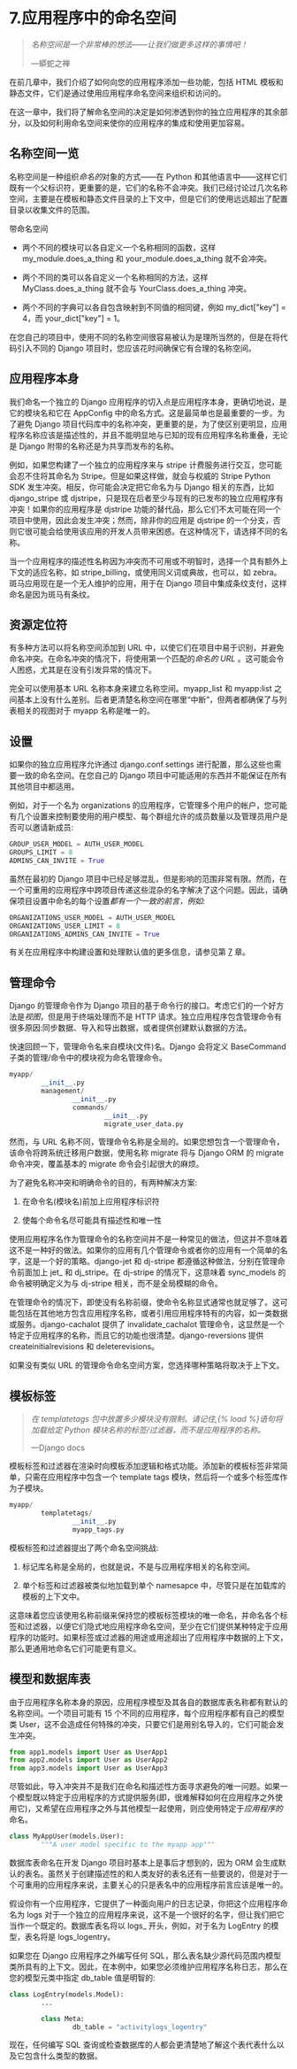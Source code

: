# 7.应用程序中的命名空间

> *名称空间是一个非常棒的想法——让我们做更多这样的事情吧！*
> 
> —蟒蛇之禅

在前几章中，我们介绍了如何向您的应用程序添加一些功能，包括 HTML 模板和静态文件，它们是通过使用应用程序命名空间来组织和访问的。

在这一章中，我们将了解命名空间的决定是如何渗透到你的独立应用程序的其余部分，以及如何利用命名空间来使你的应用程序的集成和使用更加容易。

## 名称空间一览

名称空间是一种组织*命名的*对象的方式——在 Python 和其他语言中——这样它们既有一个父标识符，更重要的是，它们的名称不会冲突。我们已经讨论过几次名称空间，主要是在模板和静态文件目录的上下文中，但是它们的使用远远超出了配置目录以收集文件的范围。

带命名空间

*   两个不同的模块可以各自定义一个名称相同的函数，这样 my_module.does_a_thing 和 your_module.does_a_thing 就不会冲突。

*   两个不同的类可以各自定义一个名称相同的方法，这样 MyClass.does_a_thing 就不会与 YourClass.does_a_thing 冲突。

*   两个不同的字典可以各自包含映射到不同值的相同键，例如 my_dict["key"] = 4，而 your_dict["key"] = 1。

在您自己的项目中，使用不同的名称空间很容易被认为是理所当然的，但是在将代码引入不同的 Django 项目时，您应该花时间确保它有合理的名称空间。

## 应用程序本身

我们命名一个独立的 Django 应用程序的切入点是应用程序本身，更确切地说，是它的模块名和它在 AppConfig 中的命名方式。这是最简单也是最重要的一步。为了避免 Django 项目代码库中的名称冲突，更重要的是，为了使区别更明显，应用程序名称应该是描述性的，并且不能明显地与已知的现有应用程序名称重叠，无论是 Django 附带的名称还是为共享而发布的名称。

例如，如果您构建了一个独立的应用程序来与 stripe 计费服务进行交互，您可能会忍不住将其命名为 Stripe。但是如果这样做，就会与权威的 Stripe Python SDK 发生冲突。相反，你可能会决定把它命名为与 Django 相关的东西，比如 django_stripe 或 djstripe，只是现在后者至少与现有的已发布的独立应用程序有冲突！如果你的应用程序是 djstripe 功能的替代品，那么它们不太可能在同一个项目中使用，因此会发生冲突；然而，除非你的应用是 djstripe 的一个分支，否则它很可能会给使用该应用的开发人员带来困惑。在这种情况下，请选择不同的名称。

当一个应用程序的描述性名称因为冲突而不可用或不明智时，选择一个具有额外上下文的适应名称，如 stripe_billing，或使用同义词或典故，也可以，如 zebra。斑马应用现在是一个无人维护的应用，用于在 Django 项目中集成条纹支付，这样命名是因为斑马有条纹。

## 资源定位符

有多种方法可以将名称空间添加到 URL 中，以使它们在项目中易于识别，并避免命名冲突。在命名冲突的情况下，将使用第一个匹配的*命名的 URL* 。这可能会令人困惑，尤其是在没有引发异常的情况下。

完全可以使用基本 URL 名称本身来建立名称空间。myapp_list 和 myapp:list 之间基本上没有什么差别。后者更清楚名称空间在哪里“中断”，但两者都确保了与列表相关的视图对于 myapp 名称是唯一的。

## 设置

如果你的独立应用程序允许通过 django.conf.settings 进行配置，那么这些也需要一致的命名空间。在您自己的 Django 项目中可能适用的东西并不能保证在所有其他项目中都适用。

例如，对于一个名为 organizations 的应用程序，它管理多个用户的帐户，您可能有几个设置来控制要使用的用户模型、每个群组允许的成员数量以及管理员用户是否可以邀请新成员:

```py
GROUP_USER_MODEL = AUTH_USER_MODEL
GROUPS_LIMIT = 8
ADMINS_CAN_INVITE = True

```

虽然在最初的 Django 项目中已经足够混乱，但是影响的范围非常有限。然而，在一个可重用的应用程序中跨项目传递这些混杂的名字解决了这个问题。因此，请确保项目设置中命名的每个设置*都有一个一致的前言，例如:*

```py
ORGANIZATIONS_USER_MODEL = AUTH_USER_MODEL
ORGANIZATIONS_USER_LIMIT = 8
ORGANIZATIONS_ADMINS_CAN_INVITE = True

```

有关在应用程序中构建设置和处理默认值的更多信息，请参见第 [7](07.html) 章。

## 管理命令

Django 的管理命令作为 Django 项目的基于命令行的接口。考虑它们的一个好方法是*视图*，但是用于终端处理而不是 HTTP 请求。独立应用程序包含管理命令有很多原因:同步数据、导入和导出数据，或者提供创建默认数据的方法。

快速回顾一下，管理命令名来自模块(文件)名。Django 会将定义 BaseCommand 子类的管理/命令中的模块视为命名管理命令。

```py
myapp/
        __init__.py
        management/
                __init__.py
                commands/
                        __init__.py
                        migrate_user_data.py

```

然而，与 URL 名称不同，管理命令名称是全局的。如果您想包含一个管理命令，该命令将跨系统迁移用户数据，使用名称 migrate 将与 Django ORM 的 migrate 命令冲突，覆盖基本的 migrate 命令会引起很大的麻烦。

为了避免名称冲突和明确命令的目的，有两种解决方案:

1.  在命令名(模块名)前加上应用程序标识符

2.  使每个命令名尽可能具有描述性和唯一性

使用应用程序名作为管理命令的名称空间并不是一种常见的做法，但这并不意味着这不是一种好的做法。如果你的应用有几个管理命令或者你的应用有一个简单的名字，这是一个好的策略。django-jet 和 dj-stripe 都遵循这种做法，分别在管理命令前面加上 jet_ 和 dj_stripe。在 dj-stripe 的情况下，这意味着 sync_models 的命令被明确定义为与 dj-stripe 相关，而不是全局模糊的命令。

在管理命令的情况下，即使没有名称前缀，使命令名称显式通常也就足够了。这可能包括在其他地方包含应用程序名称，或者引用应用程序特有的内容，如一类数据或服务。django-cachalot 提供了 invalidate_cachalot 管理命令，这显然是一个特定于应用程序的名称，而且它的功能也很清楚。django-reversions 提供 createinitialrevisions 和 deleterevisions。

如果没有类似 URL 的管理命令命名空间方案，您选择哪种策略将取决于上下文。

## 模板标签

> *在 templatetags 包中放置多少模块没有限制。请记住,{% load %}语句将加载给定 Python 模块名称的标签/过滤器，而不是应用程序的名称。*
> 
> —Django docs

模板标签和过滤器在渲染时向模板添加逻辑和格式功能。添加新的模板标签非常简单，只需在应用程序中包含一个 template tags 模块，然后将一个或多个标签库作为子模块。

```py
myapp/
        templatetags/
                __init__.py
                myapp_tags.py

```

模板标签和过滤器提出了两个命名空间挑战:

1.  标记库名称是全局的，也就是说，不是与应用程序相关的名称空间。

2.  单个标签和过滤器被类似地加载到单个 namesapce 中，尽管只是在加载库的模板的上下文中。

这意味着您应该使用名称前缀来保持您的模板标签模块的唯一命名，并命名各个标签和过滤器，以便它们隐式地应用程序命名空间，至少在它们提供某种特定于应用程序的功能时。如果标签或过滤器的用途或用途超出了应用程序中数据的上下文，那么更通用地命名它们可能更有意义。

## 模型和数据库表

由于应用程序名称本身的原因，应用程序模型及其各自的数据库表名称都有默认的名称空间。一个项目可能有 15 个不同的应用程序，每个应用程序都有自己的模型类 User，这不会造成任何特殊的冲突，只要它们是用别名导入的，它们可能会发生冲突。

```py
from app1.models import User as UserApp1
from app2.models import User as UserApp2
from app3.models import User as UserApp3

```

尽管如此，导入冲突并不是我们在命名和描述性方面寻求避免的唯一问题。如果一个模型既以特定于应用程序的方式提供服务(即，很难解释如何在应用程序之外使用它)，又希望在应用程序之外与其他模型一起使用，则应使用特定于*应用程序的*命名。

```py
class MyAppUser(models.User):
        """A user model specific to the myapp app"""

```

数据库表命名在开发 Django 项目时基本上是事后才想到的，因为 ORM 会生成默认的表名。虽然关于创建描述性的和人类友好的表名还有一些要说的，但是对于一个可重用的应用程序来说，主要关心的只是表名中的应用程序前言应该是唯一的。

假设你有一个应用程序，它提供了一种面向用户的日志记录，你把这个应用程序命名为 logs 对于一个独立的应用程序来说，这不是一个很好的名字，但让我们把它当作一个既定的。数据库表名将以 logs_ 开头，例如，对于名为 LogEntry 的模型，表名将是 logs_logentry。

如果您在 Django 应用程序之外编写任何 SQL，那么表名缺少源代码范围内模型类所具有的上下文。因此，在本例中，如果您必须维护应用程序名称日志，那么在您的模型元类中指定 db_table 值是明智的:

```py
class LogEntry(models.Model):
        ...

        class Meta:
                db_table = "activitylogs_logentry"

```

现在，任何编写 SQL 查询或检查数据库的人都会更清楚地了解这个表代表什么以及它包含什么类型的数据。
